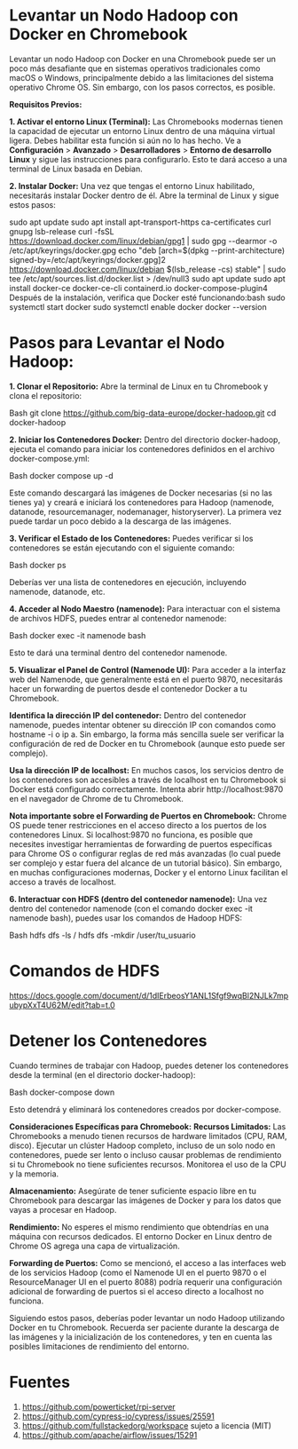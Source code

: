 # **Levantar un Nodo Hadoop con Docker en Chromebook**

Levantar un nodo Hadoop con Docker en una Chromebook puede ser un poco más desafiante que en sistemas operativos tradicionales como macOS o Windows, principalmente debido a las limitaciones del sistema operativo Chrome OS. Sin embargo, con los pasos correctos, es posible.

**Requisitos Previos:**

**1. Activar el entorno Linux (Terminal):** Las Chromebooks modernas tienen la capacidad de ejecutar un entorno Linux dentro de una máquina virtual ligera. Debes habilitar esta función si aún no lo has hecho. Ve a **Configuración** > **Avanzado** > **Desarrolladores** > **Entorno de desarrollo Linux** y sigue las instrucciones para configurarlo. Esto te dará acceso a una terminal de Linux basada en Debian.

**2. Instalar Docker:** Una vez que tengas el entorno Linux habilitado, necesitarás instalar Docker dentro de él. Abre la terminal de Linux y sigue estos pasos:

sudo apt update
sudo apt install apt-transport-https ca-certificates curl gnupg lsb-release
curl -fsSL https://download.docker.com/linux/debian/gpg1 | sudo gpg --dearmor -o /etc/apt/keyrings/docker.gpg
echo "deb [arch=$(dpkg --print-architecture) signed-by=/etc/apt/keyrings/docker.gpg]2 https://download.docker.com/linux/debian $(lsb_release -cs) stable" | sudo tee /etc/apt/sources.list.d/docker.list > /dev/null3
sudo apt update
sudo apt install docker-ce docker-ce-cli containerd.io docker-compose-plugin4
Después de la instalación, verifica que Docker esté funcionando:bash
sudo systemctl start docker
sudo systemctl enable docker
docker --version

# **Pasos para Levantar el Nodo Hadoop:**

**1. Clonar el Repositorio:** Abre la terminal de Linux en tu Chromebook y clona el repositorio:

Bash
git clone https://github.com/big-data-europe/docker-hadoop.git
cd docker-hadoop



**2. Iniciar los Contenedores Docker:** Dentro del directorio docker-hadoop, ejecuta el comando para iniciar los contenedores definidos en el archivo docker-compose.yml:

Bash
docker compose up -d

Este comando descargará las imágenes de Docker necesarias (si no las tienes ya) y creará e iniciará los contenedores para Hadoop (namenode, datanode, resourcemanager, nodemanager, historyserver). La primera vez puede tardar un poco debido a la descarga de las imágenes.

**3. Verificar el Estado de los Contenedores:** Puedes verificar si los contenedores se están ejecutando con el siguiente comando:

Bash
docker ps

Deberías ver una lista de contenedores en ejecución, incluyendo namenode, datanode, etc.

**4. Acceder al Nodo Maestro (namenode):** Para interactuar con el sistema de archivos HDFS, puedes entrar al contenedor namenode:

Bash
docker exec -it namenode bash

Esto te dará una terminal dentro del contenedor namenode.

**5. Visualizar el Panel de Control (Namenode UI):** Para acceder a la interfaz web del Namenode, que generalmente está en el puerto 9870, necesitarás hacer un forwarding de puertos desde el contenedor Docker a tu Chromebook.

**Identifica la dirección IP del contenedor:** Dentro del contenedor namenode, puedes intentar obtener su dirección IP con comandos como hostname -i o ip a. Sin embargo, la forma más sencilla suele ser verificar la configuración de red de Docker en tu Chromebook (aunque esto puede ser complejo).

**Usa la dirección IP de localhost:** En muchos casos, los servicios dentro de los contenedores son accesibles a través de localhost en tu Chromebook si Docker está configurado correctamente. Intenta abrir http://localhost:9870 en el navegador de Chrome de tu Chromebook.

**Nota importante sobre el Forwarding de Puertos en Chromebook:** Chrome OS puede tener restricciones en el acceso directo a los puertos de los contenedores Linux. Si localhost:9870 no funciona, es posible que necesites investigar herramientas de forwarding de puertos específicas para Chrome OS o configurar reglas de red más avanzadas (lo cual puede ser complejo y estar fuera del alcance de un tutorial básico). Sin embargo, en muchas configuraciones modernas, Docker y el entorno Linux facilitan el acceso a través de localhost.

**6. Interactuar con HDFS (dentro del contenedor namenode):** Una vez dentro del contenedor namenode (con el comando docker exec -it namenode bash), puedes usar los comandos de Hadoop HDFS:

Bash
hdfs dfs -ls /
hdfs dfs -mkdir /user/tu_usuario
# **Comandos de HDFS**
https://docs.google.com/document/d/1dIErbeosY1ANL1Sfgf9wqBl2NJLk7mpubypXxT4U62M/edit?tab=t.0



# **Detener los Contenedores** 
Cuando termines de trabajar con Hadoop, puedes detener los contenedores desde la terminal (en el directorio docker-hadoop):

Bash
docker-compose down

Esto detendrá y eliminará los contenedores creados por docker-compose.

**Consideraciones Específicas para Chromebook:**
**Recursos Limitados:** Las Chromebooks a menudo tienen recursos de hardware limitados (CPU, RAM, disco). Ejecutar un clúster Hadoop completo, incluso de un solo nodo en contenedores, puede ser lento o incluso causar problemas de rendimiento si tu Chromebook no tiene suficientes recursos. Monitorea el uso de la CPU y la memoria.

**Almacenamiento:** Asegúrate de tener suficiente espacio libre en tu Chromebook para descargar las imágenes de Docker y para los datos que vayas a procesar en Hadoop.

**Rendimiento:** No esperes el mismo rendimiento que obtendrías en una máquina con recursos dedicados. El entorno Docker en Linux dentro de Chrome OS agrega una capa de virtualización.

**Forwarding de Puertos:** Como se mencionó, el acceso a las interfaces web de los servicios Hadoop (como el Namenode UI en el puerto 9870 o el ResourceManager UI en el puerto 8088) podría requerir una configuración adicional de forwarding de puertos si el acceso directo a localhost no funciona.

Siguiendo estos pasos, deberías poder levantar un nodo Hadoop utilizando Docker en tu Chromebook. Recuerda ser paciente durante la descarga de las imágenes y la inicialización de los contenedores, y ten en cuenta las posibles limitaciones de rendimiento del entorno.
# Fuentes
1. https://github.com/powerticket/rpi-server
2. https://github.com/cypress-io/cypress/issues/25591
3. https://github.com/fullstackedorg/workspace sujeto a licencia (MIT)
4. https://github.com/apache/airflow/issues/15291
